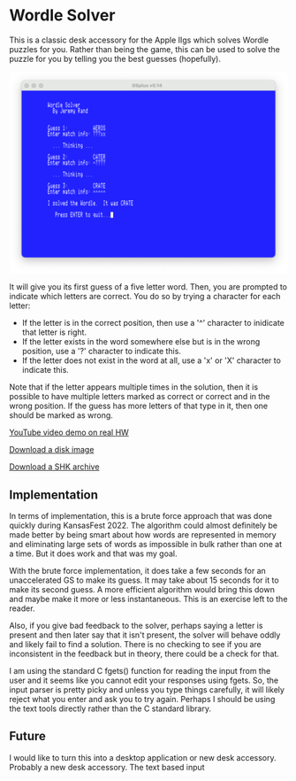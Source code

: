 #  Wordle Solver

This is a classic desk accessory for the Apple IIgs which solves Wordle puzzles for you.  Rather than being the game, this can be used to solve the puzzle for you by telling you the best guesses (hopefully).

![Wordle Solver Screenshot](/wordlesolve.png "Wordle Solver Screenshot")

It will give you its first guess of a five letter word.  Then, you are prompted to indicate which letters are correct.  You do so by trying a character for each letter:
* If the letter is in the correct position, then use a '^' character to inidicate that letter is right.
* If the letter exists in the word somewhere else but is in the wrong position, use a '?' character to indicate this.
* If the letter does not exist in the word at all, use a 'x' or 'X' character to indicate this.

Note that if the letter appears multiple times in the solution, then it is possible to have multiple letters marked as correct or correct and in the wrong position.  If the guess has more letters of that type in it, then one should be marked as wrong.

[YouTube video demo on real HW](https://youtu.be/_eNhsdsFjkI)

[Download a disk image](https://github.com/jeremysrand/wordlesolve/releases/download/1.0/wordlesolve.2mg)

[Download a SHK archive](https://github.com/jeremysrand/wordlesolve/releases/download/1.0/wordlesolve.shk)

## Implementation

In terms of implementation, this is a brute force approach that was done quickly during KansasFest 2022.  The algorithm could almost definitely be made better by being smart about how words are represented in memory and eliminating large sets of words as impossible in bulk rather than one at a time.  But it does work and that was my goal.

With the brute force implementation, it does take a few seconds for an unaccelerated GS to make its guess.  It may take about 15 seconds for it to make its second guess.  A more efficient algorithm would bring this down and maybe make it more or less instantaneous.  This is an exercise left to the reader.

Also, if you give bad feedback to the solver, perhaps saying a letter is present and then later say that it isn't present, the solver will behave oddly and likely fail to find a solution.  There is no checking to see if you are inconsistent in the feedback but in theory, there could be a check for that.

I am using the standard C fgets() function for reading the input from the user and it seems like you cannot edit your responses using fgets.  So, the input parser is pretty picky and unless you type things carefully, it will likely reject what you enter and ask you to try again.  Perhaps I should be using the text tools directly rather than the C standard library.

## Future

I would like to turn this into a desktop application or new desk accessory.  Probably a new desk accessory.  The text based input
